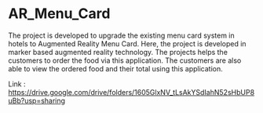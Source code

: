 # AR_Menu_Card
 
The project is developed to upgrade the existing menu card system in hotels to Augmented Reality Menu Card. Here, the project is developed in marker based augmented reality technology. The projects helps the customers to order the food via this application. The customers are also able to view the ordered food and their total using this application.

Link : https://drive.google.com/drive/folders/1605GlxNV_tLsAkYSdIahN52sHbUP8uBb?usp=sharing
